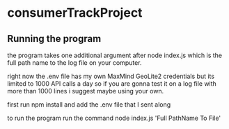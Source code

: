 # consumerTrackProject

## Running the program

the program takes one additional argument after node index.js which is the full path name to the log file on your computer.

right now the .env file has my own MaxMind GeoLite2 credentials but its limited to 1000 API calls a day so if you are gonna test it on
a log file with more than 1000 lines i suggest maybe using your own.

first run npm install and add the .env file that I sent along

to run the program run the command node index.js 'Full PathName To File'
